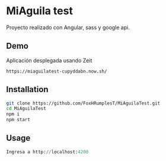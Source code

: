 # MiAguila test

Proyecto realizado con Angular, sass y google api.

## Demo
Aplicación desplegada usando Zeit
```
https://miaguilatest-cupyddabn.now.sh/
```

## Installation

```bash
git clone https://github.com/FoxHRumplesT/MiAguilaTest.git
cd MiAguilaTest
npm i
npm start
```

## Usage

```python
Ingresa a http://localhost:4200
```

